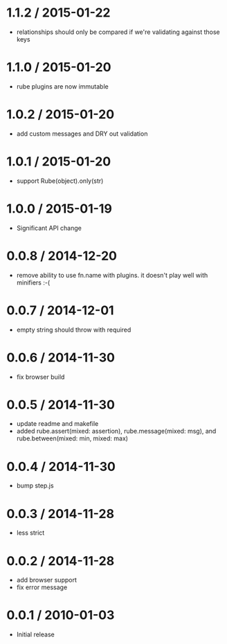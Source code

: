 
1.1.2 / 2015-01-22
==================

  * relationships should only be compared if we're validating against those keys

1.1.0 / 2015-01-20
==================

  * rube plugins are now immutable

1.0.2 / 2015-01-20
==================

  * add custom messages and DRY out validation

1.0.1 / 2015-01-20
==================

  * support Rube(object).only(str)

1.0.0 / 2015-01-19
==================

* Significant API change

0.0.8 / 2014-12-20
==================

* remove ability to use fn.name with plugins. it doesn't play well with minifiers :-(

0.0.7 / 2014-12-01
==================

  * empty string should throw with required

0.0.6 / 2014-11-30
==================

  * fix browser build

0.0.5 / 2014-11-30
==================

  * update readme and makefile
  * added rube.assert(mixed: assertion), rube.message(mixed: msg), and rube.between(mixed: min, mixed: max)

0.0.4 / 2014-11-30
==================

  * bump step.js

0.0.3 / 2014-11-28
==================

  * less strict

0.0.2 / 2014-11-28
==================

  * add browser support
  * fix error message

0.0.1 / 2010-01-03
==================

  * Initial release
